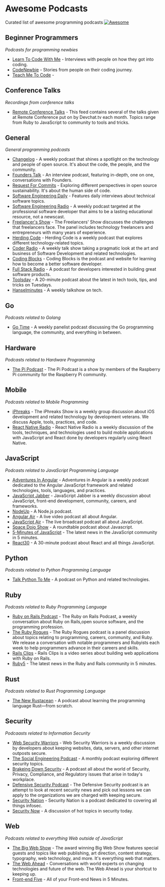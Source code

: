 # Awesome Podcasts
Curated list of awesome programming podcasts  [![Awesome](https://cdn.rawgit.com/sindresorhus/awesome/d7305f38d29fed78fa85652e3a63e154dd8e8829/media/badge.svg)](https://github.com/sindresorhus/awesome)

## Beginner Programmers
*Podcasts for programming newbies*

* [Learn To Code With Me](http://learntocodewith.me/podcast/) - Interviews with people on how they got into coding.
* [CodeNewbie](http://www.codenewbie.org/podcast) - Stories from people on their coding journey.
* [Teach Me To Code](https://devchat.tv/teachmetocode) - 

## Conference Talks
*Recordings from conference talks*

* [Remote Conference Talks](https://devchat.tv/remote-conf-talks) - This feed contains several of the talks given at Remote Conference put on by Devchat.tv each month. Topics range from Ruby to JavaScript to community to tools and tricks.

## General
*General programming podcasts*

* [Changelog](https://changelog.com/podcast) - A weekly podcast that shines a spotlight on the technology and people of open source. It's about the code, the people, and the community.
* [Founders Talk](https://changelog.com/founderstalk) - An interview podcast, featuring in-depth, one on one, conversations with Founders.
* [Request For Commits](https://changelog.com/rfc) - Exploring different perspectives in open source sustainability. It's about the human side of code.
* [Software Engineering Daily](https://softwareengineeringdaily.com/) -  Features daily interviews about technical software topics.
* [Software Engineering Radio](http://www.se-radio.net/) - A weekly podcast targeted at the professional software developer that aims to  be a lasting educational resource, not a newscast.
* [Freelancer's Show](https://devchat.tv/freelancers) - The Freelancers' Show discusses the challenges that freelancers face. The panel includes technology freelancers and entrepreneurs with many years of experience.
* [Herding Code](http://herdingcode.com/) - Herding Code is a weekly podcast that explores different technology-related topics.
* [Coder Radio](http://www.jupiterbroadcasting.com/show/coderradio/) - A weekly talk show taking a pragmatic look at the art and business of Software Development and related technologies.
* [Coding Blocks](https://www.codingblocks.net/) - Coding Blocks is the podcast and website for learning how to become a better software developer.
* [Full Stack Radio](http://www.fullstackradio.com/) - A podcast for developers interested in building great software products.
* [Toolsday](http://toolsday.io/) -  A 20-minute podcast about the latest in tech tools, tips, and tricks on Tuesdays.
* [Hanselminutes](http://hanselminutes.com/) - A weekly talkshow on tech.

## Go
*Podcasts related to Golang*

* [Go Time](https://changelog.com/gotime) - A weekly panelist podcast discussing the Go programming language, the community, and everything in between.

## Hardware
*Podcasts related to Hardware Programming*

* [The Pi Podcast](http://thepipodcast.com/) - The Pi Podcast is a show by members of the Raspberry Pi community for the Raspberry Pi community.


## Mobile
*Podcasts related to Mobile Programming*

* [iPhreaks](https://devchat.tv/iphreaks) - The iPhreaks Show is a weekly group discussion about iOS development and related technology by development veterans. We discuss Apple, tools, practices, and code.
* [React Native Radio](https://devchat.tv/react-native-radio) - React Native Radio is a weekly discussion of the tools, techniques, and technologies used to build mobile applications with JavaScript and React done by developers regularly using React Native.

## JavaScript
*Podcasts related to JavaScript Programming Language*

* [Adventures In Angular](https://devchat.tv/adv-in-angular) - Adventures in Angular is a weekly podcast dedicated to the Angular JavaScript framework and related technologies, tools, languages, and practices.
* [JavaScript Jabber](https://devchat.tv/js-jabber) - JavaScript Jabber is a weekly discussion about JavaScript, front-end development, community, careers, and frameworks.
* [NodeUp](http://nodeup.com/) - A Node.js podcast.
* [Angular Air](https://angularair.com/) - A live video podcast all about Angular.
* [JavaScript Air](https://javascriptair.com/) - The live broadcast podcast all about JavaScript.
* [Space Dojo Show](https://show.spacedojo.com/) - A roundtable podcast about Javascript.
* [5-Minutes of JavaScript](https://fivejs.codeschool.com/) - The latest news in the JavaScript community in 5 minutes.
* [React30](https://react30.com/) - A 30-minute podcast about React and all things JavaScript.


## Python
*Podcasts related to Python Programming Language*

* [Talk Python To Me](https://talkpython.fm/episodes/all) - A podcast on Python and related technologies.

## Ruby
*Podcasts related to Ruby Programming Language*

* [Ruby on Rails Podcast](http://5by5.tv/rubyonrails) - The Ruby on Rails Podcast, a weekly conversation about Ruby on Rails,open source software, and the programming profession.
* [The Ruby Rogues](https://devchat.tv/ruby-rogues) - The Ruby Rogues podcast is a panel discussion about topics relating to programming, careers, community, and Ruby. We release a conversation with notable programmers and Rubyists each week to help programmers advance in their careers and skills.
* [Rails Clips](https://devchat.tv/rails-clips) - Rails Clips is a video series about building web applications with Ruby on Rails.
* [Ruby5](https://ruby5.codeschool.com/) - The latest news in the Ruby and Rails community in 5 minutes.

## Rust
*Podcasts related to Rust Programming Language*

* [The New Rustacean](http://www.newrustacean.com/show_notes/) - A podcast about learning the programming language Rust—from scratch.

## Security
*Podcaasts related to Information Security*

* [Web Security Warriors](https://devchat.tv/web-sec-warriors) - Web Security Warriors is a weekly discussion by developers about keeping websites, data, servers, and other internet outposts secure.
* [The Social Engineering Podcast](http://www.social-engineer.org/category/podcast/) - A monthly podcast exploring different security topics.
* [Brakeing Down Security](http://www.brakeingsecurity.com/) - A podcast all about the world of Security, Privacy, Compliance, and Regulatory issues that arise in today's workplace.
* [Defensive Security Podcast](http://www.defensivesecurity.org/) - The Defensive Security podcast is an attempt to look at recent security news and pick out lessons we can apply to the organizations we are charged with keeping secure.
* [Security Nation](https://www.rapid7.com/resources/podcasts/) - Security Nation is a podcast dedicated to covering all things infosec.
* [Security Now](https://twit.tv/shows/security-now) - A discussion of hot topics in security today.


## Web
*Podcasts related to everything Web outside of JavaScript*

* [The Big Web Show](http://5by5.tv/bigwebshow) - The award winning Big Web Show features special guests and topics like web publishing, art direction, content strategy, typography, web technology, and more. It's everything web that matters.
* [The Web Ahead](http://5by5.tv/webahead) - Conversations with world experts on changing technologies and future of the web. The Web Ahead is your shortcut to keeping up.
* [Front-end Five](https://frontendfive.codeschool.com/) - All of your Front-end News in 5 Minutes.